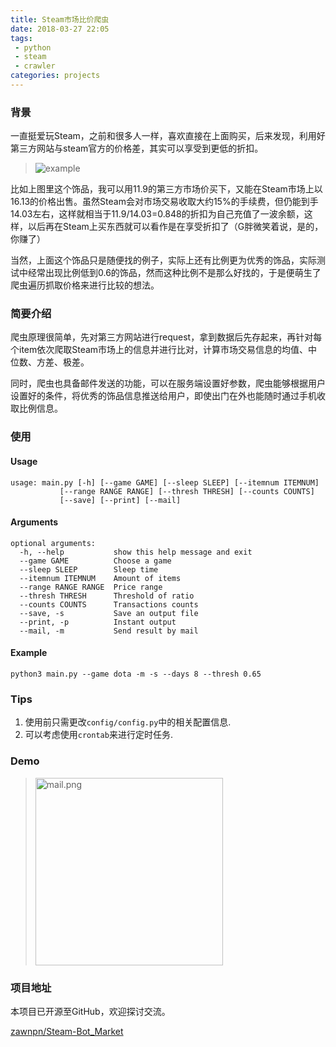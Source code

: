```yaml
---
title: Steam市场比价爬虫
date: 2018-03-27 22:05
tags:
 - python
 - steam
 - crawler
categories: projects
---
```


### 背景

一直挺爱玩Steam，之前和很多人一样，喜欢直接在上面购买，后来发现，利用好第三方网站与steam官方的价格差，其实可以享受到更低的折扣。

> ![example](/images/projects/steam-market-price-bot/example.png)

比如上图里这个饰品，我可以用11.9的第三方市场价买下，又能在Steam市场上以16.13的价格出售。虽然Steam会对市场交易收取大约15%的手续费，但仍能到手14.03左右，这样就相当于11.9/14.03=0.848的折扣为自己充值了一波余额，这样，以后再在Steam上买东西就可以看作是在享受折扣了（G胖微笑着说，是的，你赚了）

当然，上面这个饰品只是随便找的例子，实际上还有比例更为优秀的饰品，实际测试中经常出现比例低到0.6的饰品，然而这种比例不是那么好找的，于是便萌生了爬虫遍历抓取价格来进行比较的想法。

<!-- more -->

### 简要介绍

爬虫原理很简单，先对第三方网站进行request，拿到数据后先存起来，再针对每个item依次爬取Steam市场上的信息并进行比对，计算市场交易信息的均值、中位数、方差、极差。

同时，爬虫也具备邮件发送的功能，可以在服务端设置好参数，爬虫能够根据用户设置好的条件，将优秀的饰品信息推送给用户，即使出门在外也能随时通过手机收取比例信息。

### 使用

#### Usage

    usage: main.py [-h] [--game GAME] [--sleep SLEEP] [--itemnum ITEMNUM]
               [--range RANGE RANGE] [--thresh THRESH] [--counts COUNTS]
               [--save] [--print] [--mail]
#### Arguments

    optional arguments:
      -h, --help           show this help message and exit
      --game GAME          Choose a game
      --sleep SLEEP        Sleep time
      --itemnum ITEMNUM    Amount of items
      --range RANGE RANGE  Price range
      --thresh THRESH      Threshold of ratio
      --counts COUNTS      Transactions counts
      --save, -s           Save an output file
      --print, -p          Instant output
      --mail, -m           Send result by mail

#### Example

    python3 main.py --game dota -m -s --days 8 --thresh 0.65

### Tips

1. 使用前只需更改`config/config.py`中的相关配置信息.
2. 可以考虑使用`crontab`来进行定时任务.

### Demo

> <img src="/images/projects/steam-market-price-bot/mail.png" width="300" alt="mail.png" />

### 项目地址

本项目已开源至GitHub，欢迎探讨交流。

[zawnpn/Steam-Bot_Market](https://github.com/zawnpn/Steam-Bot_Market)
